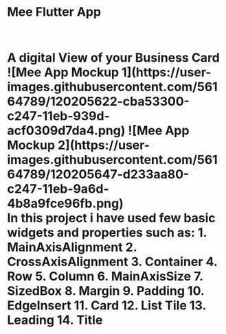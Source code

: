 <h1>Mee Flutter App<h1>
<br>
A digital View of your Business Card
![Mee App Mockup 1](https://user-images.githubusercontent.com/56164789/120205622-cba53300-c247-11eb-939d-acf0309d7da4.png)
![Mee App Mockup 2](https://user-images.githubusercontent.com/56164789/120205647-d233aa80-c247-11eb-9a6d-4b8a9fce96fb.png)
<br>
In this project i have used few basic widgets and properties such as:
1. MainAxisAlignment
2. CrossAxisAlignment
3. Container
4. Row
5. Column
6. MainAxisSize
7. SizedBox
8. Margin
9. Padding
10. EdgeInsert
11. Card
12. List Tile
13. Leading
14. Title
